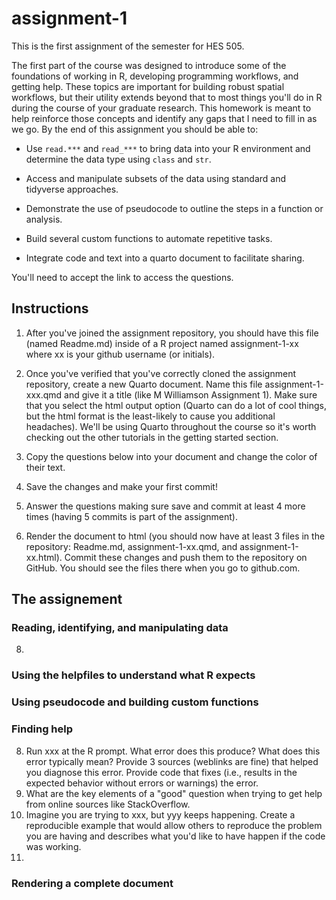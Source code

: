 # assignment-1
This is the first assignment of the semester for HES 505. 

The first part of the course was designed to introduce some of the foundations of working in R, developing programming workflows, and getting help. These topics are important for building robust spatial workflows, but their utility extends beyond that to most things you'll do in R during the course of your graduate research. This homework is meant to help reinforce those concepts and identify any gaps that I need to fill in as we go. By the end of this assignment you should be able to:

* Use `read.***` and `read_***` to bring data into your R environment and determine the data type using `class` and `str`.

* Access and manipulate subsets of the data using standard and tidyverse approaches.

* Demonstrate the use of pseudocode to outline the steps in a function or analysis.

* Build several custom functions to automate repetitive tasks.

* Integrate code and text into a quarto document to facilitate sharing.

You'll need to accept the link to access the questions. 

## Instructions

1. After you've joined the assignment repository, you should have this file (named Readme.md) inside of a R project named assignment-1-xx where xx is your github username (or initials).

2. Once you've verified that you've correctly cloned the assignment repository, create a new Quarto document. Name this file assignment-1-xxx.qmd and give it a title (like M Williamson Assignment 1). Make sure that you select the html output option (Quarto can do a lot of cool things, but the html format is the least-likely to cause you additional headaches). We'll be using Quarto throughout the course so it's worth checking out the other tutorials in the getting started section.

3. Copy the questions below into your document and change the color of their text.

4. Save the changes and make your first commit!

5. Answer the questions making sure save and commit at least 4 more times (having 5 commits is part of the assignment).

6. Render the document to html (you should now have at least 3 files in the repository: Readme.md, assignment-1-xx.qmd, and assignment-1-xx.html). Commit these changes and push them to the repository on GitHub. You should see the files there when you go to github.com.

## The assignement

### Reading, identifying, and manipulating data

8. 
### Using the helpfiles to understand what R expects

### Using pseudocode and building custom functions

### Finding help
8. Run xxx at the R prompt. What error does this produce? What does this error typically mean? Provide 3 sources (weblinks are fine) that helped you diagnose this error. Provide code that fixes (i.e., results in the expected behavior without errors or warnings) the error.
9. What are the key elements of a "good" question when trying to get help from online sources like StackOverflow.
10. Imagine you are trying to xxx, but yyy keeps happening. Create a reproducible example that would allow others to reproduce the problem you are having and describes what you'd like to have happen if the code was working.
11. 
### Rendering a complete document
